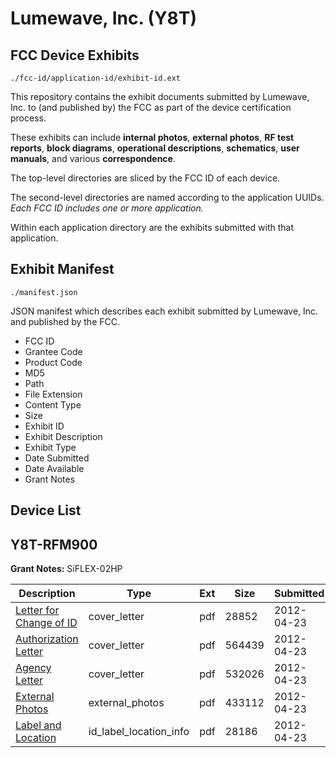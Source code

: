 # Lumewave, Inc. (Y8T)
## FCC Device Exhibits

```
./fcc-id/application-id/exhibit-id.ext
```

This repository contains the exhibit documents submitted by Lumewave, Inc. to (and published by) the FCC as part of the device certification process.

These exhibits can include **internal photos**, **external photos**, **RF test reports**, **block diagrams**, **operational descriptions**, **schematics**, **user manuals**, and various **correspondence**.

The top-level directories are sliced by the FCC ID of each device.

The second-level directories are named according to the application UUIDs. *Each FCC ID includes one or more application.*

Within each application directory are the exhibits submitted with that application. 

## Exhibit Manifest

```
./manifest.json
```

JSON manifest which describes each exhibit submitted by Lumewave, Inc. and published by the FCC.

- FCC ID
- Grantee Code
- Product Code
- MD5
- Path
- File Extension
- Content Type
- Size
- Exhibit ID
- Exhibit Description
- Exhibit Type
- Date Submitted
- Date Available
- Grant Notes

## Device List
## Y8T-RFM900
**Grant Notes:** SiFLEX-02HP

| Description | Type | Ext | Size | Submitted | Available |
| ----------- | ---- | --- | ---- | --------- | --------- |
| [Letter for Change of ID](Y8T-RFM900/92884ea831445ba5e3765b0bfde9c30d/1681913.pdf) | cover_letter | pdf | 28852 | 2012-04-23 | 2012-04-23 |
| [Authorization Letter](Y8T-RFM900/92884ea831445ba5e3765b0bfde9c30d/1681914.pdf) | cover_letter | pdf | 564439 | 2012-04-23 | 2012-04-23 |
| [Agency Letter](Y8T-RFM900/92884ea831445ba5e3765b0bfde9c30d/1681915.pdf) | cover_letter | pdf | 532026 | 2012-04-23 | 2012-04-23 |
| [External Photos](Y8T-RFM900/92884ea831445ba5e3765b0bfde9c30d/1681916.pdf) | external_photos | pdf | 433112 | 2012-04-23 | 2012-04-23 |
| [Label and Location](Y8T-RFM900/92884ea831445ba5e3765b0bfde9c30d/1681917.pdf) | id_label_location_info | pdf | 28186 | 2012-04-23 | 2012-04-23 |
